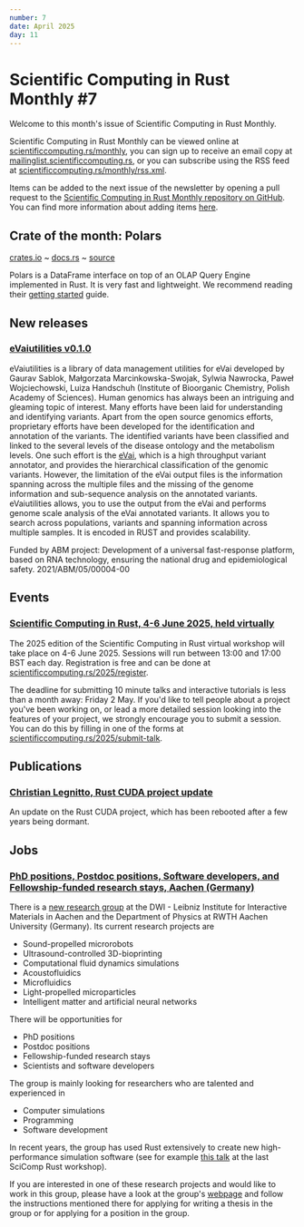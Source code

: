 ```yaml
---
number: 7
date: April 2025
day: 11
---
```


# Scientific Computing in Rust Monthly #7

Welcome to this month's issue of Scientific Computing in Rust Monthly.

<!-- Editor can write a 2-3 sentence introduction here -->

Scientific Computing in Rust Monthly can be viewed online at [scientificcomputing.rs/monthly](https://scientificcomputing.rs/monthly),
you can sign up to receive an email copy at [mailinglist.scientificcomputing.rs](https://mailinglist.scientificcomputing.rs),
or you can subscribe using the RSS feed at [scientificcomputing.rs/monthly/rss.xml](https://scientificcomputing.rs/monthly/rss.xml).

Items can be added to the next issue of the newsletter by opening a pull request to the
[Scientific Computing in Rust Monthly repository on GitHub](https://github.com/rust-scicomp/scientific-computing-in-rust-monthly).
You can find more information about adding items
[here](https://github.com/rust-scicomp/scientific-computing-in-rust-monthly#contributing-an-item).

## Crate of the month: Polars
[crates.io](https://crates.io/crates/polars) ~ [docs.rs](https://docs.rs/polars/0.46.0/polars/) ~ [source](https://github.com/pola-rs/polars)

Polars is a DataFrame interface on top of an OLAP Query Engine implemented in Rust.
It is very fast and lightweight. We recommend reading their [getting started](https://docs.pola.rs/user-guide/getting-started/) guide.

## New releases

### [eVaiutilities v0.1.0](https://crates.io/crates/eVaiutilities)
eVaiutilities is a library of data management utilities for eVai developed by
Gaurav Sablok, Małgorzata Marcinkowska-Swojak, Sylwia Nawrocka, Paweł Wojciechowski, Luiza Handschuh
(Institute of Bioorganic Chemistry, Polish Academy of Sciences).
Human genomics has always been an intriguing and gleaming topic of interest. Many efforts have been
laid for understanding and identifying variants. Apart from the open source genomics efforts, proprietary
efforts have been developed for the identification and annotation of the variants. The identified variants
have been classified and linked to the several levels of the disease ontology and the metabolism levels. One
such effort is the [eVai](https://www.engenome.com/product/), which is a high throughput variant annotator, and
provides the hierarchical classification of the genomic variants. However, the limitation of the eVai output
files is the information spanning across the multiple files and the missing of the genome information and
sub-sequence analysis on the annotated variants. eVaiutilities allows, you to use the output from the eVai
and performs genome scale analysis of the eVai annotated variants. It allows you to search across populations,
variants and spanning information across multiple samples. It is encoded in RUST and provides scalability.

Funded by ABM project: Development of a universal fast-response platform, based on RNA technology, ensuring
the national drug and epidemiological safety. 2021/ABM/05/00004-00

## Events

### [Scientific Computing in Rust, 4-6 June 2025, held virtually](https://scientificcomputing.rs/2025/)
The 2025 edition of the Scientific Computing in Rust virtual workshop will take place on 4-6 June 2025.
Sessions will run between 13:00 and 17:00 BST each day. Registration is free and can be done at
[scientificcomputing.rs/2025/register](https://scientificcomputing.rs/2025/register).

The deadline for submitting 10 minute talks and interactive tutorials is less than a month away: Friday 2 May.
If you'd like to tell people about a project you've been working on, or lead a more detailed session looking into
the features of your project, we strongly encourage you to submit a session. You can do this by filling in one of
the forms at [scientificcomputing.rs/2025/submit-talk](https://scientificcomputing.rs/2025/submit-talk).

## Publications

### [Christian Legnitto, Rust CUDA project update](https://rust-gpu.github.io/blog/2025/03/18/rust-cuda-update/)
An update on the Rust CUDA project, which has been rebooted after a few years being dormant.

## Jobs

### [PhD positions, Postdoc positions, Software developers, and Fellowship-funded research stays, Aachen (Germany)](https://www.dwi.rwth-aachen.de/en/job-offer/computer-simulations-and-theory-various-topics)

There is a [new research group](https://www.dwi.rwth-aachen.de/en/working-group/rg-wittkowski) at the DWI - Leibniz Institute for Interactive Materials in Aachen and the Department of Physics at RWTH Aachen University (Germany). Its current research projects are

- Sound-propelled microrobots
- Ultrasound-controlled 3D-bioprinting
- Computational fluid dynamics simulations
- Acoustofluidics
- Microfluidics
- Light-propelled microparticles
- Intelligent matter and artificial neural networks

There will be opportunities for

- PhD positions
- Postdoc positions
- Fellowship-funded research stays
- Scientists and software developers

The group is mainly looking for researchers who are talented and experienced in 

- Computer simulations
- Programming
- Software development

In recent years, the group has used Rust extensively to create new high-performance simulation software (see for example [this talk](https://www.youtube.com/watch?v=QbUmxxdz_Cc) at the last SciComp Rust workshop).

If you are interested in one of these research projects and would like to work in this group, please have a look at the group's [webpage](https://www.dwi.rwth-aachen.de/en/working-group/rg-wittkowski) and follow the instructions mentioned there for applying for writing a thesis in the group or for applying for a position in the group.
